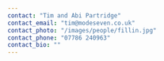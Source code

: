 ```yaml
---
contact: "Tim and Abi Partridge"
contact_email: "tim@modeseven.co.uk"
contact_photo: "/images/people/fillin.jpg"
contact_phone: "07786 240963"
contact_bio: ""
---
```

